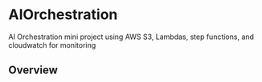 # AIOrchestration
AI Orchestration mini project using AWS S3, Lambdas, step functions, and cloudwatch for monitoring


## Overview 
